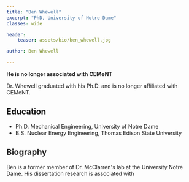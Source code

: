 ```yaml
---
title: "Ben Whewell"
excerpt: "PhD, University of Notre Dame"
classes: wide

header:
    teaser: assets/bio/ben_whewell.jpg

author: Ben Whewell

---
```


**He is no longer associated with CEMeNT**

Dr. Whewell graduated with his Ph.D. and is no longer affiliated with CEMeNT.

## Education

* Ph.D. Mechanical Engineering, University of Notre Dame
* B.S. Nuclear Energy Engineering, Thomas Edison State University

## Biography

Ben is a former member of Dr. McClarren's lab at the University Notre Dame. His dissertation research is associated with 